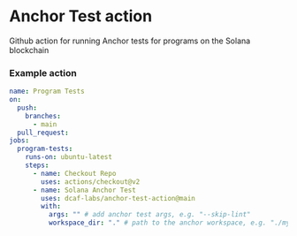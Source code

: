 # Anchor Test action

Github action for running Anchor tests for programs on the Solana blockchain

### Example action

```yaml
name: Program Tests
on:
  push:
    branches:
      - main
  pull_request:
jobs:
  program-tests:
    runs-on: ubuntu-latest
    steps:
      - name: Checkout Repo
        uses: actions/checkout@v2
      - name: Solana Anchor Test
        uses: dcaf-labs/anchor-test-action@main
        with:
          args: "" # add anchor test args, e.g. "--skip-lint"
          workspace_dir: "." # path to the anchor workspace, e.g. "./my_workspace"
```
